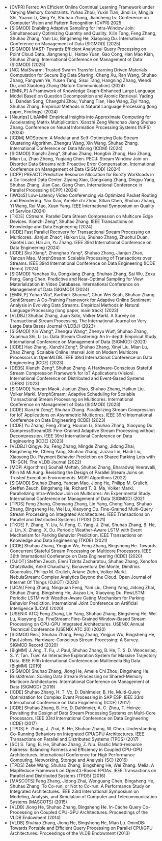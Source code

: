 - [CVPR] Ferret: An Efficient Online Continual Learning Framework under Varying Memory Constraints. Yuhao Zhou, Yuxin Tian, Jindi Lv, Mingjia Shi, Yuanxi Li, Qing Ye, Shuhao Zhang, Jiancheng Lv. Conference on Computer Vision and Pattern Recognition (CVPR) 2025
- [SIGMOD] Enabling Adaptive Sampling for Intra-Window Join: Simultaneously Optimizing Quantity and Quality. Xilin Tang, Feng Zhang, Shuhao Zhang, Yani Liu, Bingsheng He, Xiaoyong Du. International Conference on Management of Data (SIGMOD) (2025)
- [SIGMOD] MAST: Towards Efficient Analytical Query Processing on Point Cloud Data. Jiangneng Li, Haitao Yuan, Gao Cong, Han Mao Kiah, Shuhao Zhang. International Conference on Management of Data (SIGMOD) (2025)
- [NC] MatSwarm: Trusted Swarm Transfer Learning Driven Materials Computation for Secure Big Data Sharing. Cheng Xu, Ran Wang, Shuhao Zhang, Fangwen Ye, Yusen Tang, Sisui Tang, Hangning Zhang, Wendi Du, and Xiaotong Zhang (Nature Communication) (2024)
- [EMNLP] A Framework of Knowledge Graph-Enhanced Large Language Model Based on Question Decomposition and Atomic Retrieval. Yading Li, Dandan Song, Changzhi Zhou, Yuhang Tian, Hao Wang, Ziyi Yang, Shuhao Zhang. Empirical Methods in Natural Language Processing (long paper, Findings) (2024)
- [Neurips] LibAMM: Empirical Insights into Approximate Computing for Accelerating Matrix Multiplication. Xianzhi Zeng Wenchao Jiang Shuhao Zhang. Conference on Neural Information Processing Systems (NIPS) (2024)
- [ICDM] MOStream: A Modular and Self-Optimizing Data Stream Clustering Algorithm. Zhengru Wang, Xin Wang, Shuhao Zhang. International Conference on Data Mining (ICDM) (2024)
- [SIGMOD] Xianzhi Zeng*, Shuhao Zhang, Hongbin Zhong, Hao Zhang, Mian Lu, Zhao Zheng, Yuqiang Chen. PECJ: Stream Window Join on Disorder Data Streams with Proactive Error Compensation. International Conference on Management of Data (SIGMOD) (2024)
- [ICPP] PREACT: Predictive Resource Allocation for Bursty Workloads in a Co-located Data Center. Ziyang Xiao, Dongxiang Zhang, Dingyu Yang, Shuhao Zhang, Jian Cao, Gang Chen. International Conference in Parallel Processing (ICPP) (2024)
- [IWQoS] Low-Latency Video Conferencing via Optimized Packet Routing and Reordering. Yao Xiao, Amelie chi Zhou, Sitian Chen, Shuhao Zhang, Yi Wang, Rui Mao, Xuan Yang. IEEE International Symposium on Quality of Service (2024)
- [TKDE] CStream: Parallel Data Stream Compression on Multicore Edge Devices. Xianzhi Zeng*, Shuhao Zhang. IEEE Transactions on Knowledge and Data Engineering (2024)
- [ICDE] Fast Parallel Recovery for Transactional Stream Processing on Multicores. Jianjun Zhao*, Haikun Liu, Shuhao Zhang, Zhuohui Duan, Xiaofei Liao, Hai Jin, Yu Zhang. IEEE 39rd International Conference on Data Engineering (2024)
- [ICDE] Siqi Xiang*, Zhonghao Yang*, Shuhao Zhang, Jianjun Zhao, Yancan Mao. MorphStream: Scalable Processing of Transactions over Streams. IEEE 39rd International Conference on Data Engineering (ICDE Demo) (2024)
- [SIGMOD] Yanchao Xu, Dongxiang Zhang, Shuhao Zhang, Sai Wu, Zexu Feng, Gang Chen. Predictive and Near-Optimal Sampling for View Materialization in Video Databases. International Conference on Management of Data (SIGMOD) (2024)
- [EMNLP] Yuhao Wu*, Karthick Sharma*, Chun Wei Seah, Shuhao Zhang. SentiStream: A Co-Training Framework for Adaptive Online Sentiment Analysis in Evolving Data Streams. Empirical Methods in Natural Language Processing (long paper, main track) (2023)
- [VLDBJ] Shuhao Zhang, Juan Soto, Volker Markl. A Survey on Transactional Stream Processing. The International Journal on Very Large Data Bases Journal (VLDBJ) (2023)
- [SIGMOD] Xin Wang*, Zhengru Wang*, Zhenyu Wu#, Shuhao Zhang, Xuanhua Shi, Li Lu. Data Stream Clustering: An In-depth Empirical Study. International Conference on Management of Data (SIGMOD) (2023)
- [ICDE] Hao Zhang, Xianzhi Zeng*, Shuhao Zhang, Xinyi Liu, Mian Lu, Zhao Zheng. Scalable Online Interval Join on Modern Multicore Processors in OpenMLDB. IEEE 39rd International Conference on Data Engineering (ICDE) (2023)
- [DEBS] Xianzhi Zeng*, Shuhao Zhang. A Hardware-Conscious Stateful Stream Compression Framework for IoT Applications (Vision). International Conference on Distributed and Event-Based Systems (DEBS) (2023)
- [SIGMOD] Yancan Mao#, Jianjun Zhao, Shuhao Zhang, Haikun Liu, Volker Markl. MorphStream: Adaptive Scheduling for Scalable Transactional Stream Processing on Multicores. International Conference on Management of Data (SIGMOD) (2023)
- [ICDE] Xianzhi Zeng*, Shuhao Zhang. Parallelizing Stream Compression for IoT Applications on Asymmetric Multicores. IEEE 39rd International Conference on Data Engineering (ICDE) (2023)
- [ICDE] Yu Zhang, Feng Zhang, Hourun Li, Shuhao Zhang, Xiaoyong Du. CompressStreamDB: Fine-Grained Adaptive Stream Processing without Decompression. IEEE 39rd International Conference on Data Engineering (ICDE) (2023)
- [VLDBJ] Qingyu Xu, Feng Zhang, Mingde Zhang, Jidong Zhai, Bingsheng He, Cheng Yang, Shuhao Zhang, Jiazao Lin, Haidi Liu, Xiaoyong Du. Payment Behavior Prediction on Shared Parking Lots with TR-GCN. The VLDB Journal (2022)
- [MDPI Algorithms] Souhail Meftah, Shuhao Zhang, Bharadwaj Veeravalli, Khin Mi Mi Aung. Revisiting the Design of Parallel Stream Joins on Trusted Execution Environments. MDPI Algorithms (2022)
- [SIGMOD] Shuhao Zhang, Yancan Mao, Jiong He, Philipp M. Grulich, Steffen Zeuch, Bingsheng He, Richard T. B. Ma, Volker Markl. Parallelizing Intra-Window Join on Multicores: An Experimental Study. International Conference on Management of Data (SIGMOD) (2021
- [TPDS] Feng Zhang, Chenyang Zhang, Lin Yang, Cheng Yang, Shuhao Zhang, Bingsheng He, Wei Lu, Xiaoyong Du. Fine-Grained Multi-Query Stream Processing on Integrated Architectures. IEEE Transactions on Parallel and Distributed Systems (TPDS) (2021)
- [TKDE] F. Zhang, Y. Liu, N. Feng, C. Yang, J. Zhai, Shuhao Zhang, B. He, J. Lin, X. Zhang, X. Du. Periodic Weather-Aware LSTM with Event Mechanism for Parking Behavior Prediction. IEEE Transactions on Knowledge and Data Engineering (TKDE) (2021)
- [ICDE] Shuhao Zhang, Yingjun Wu, Feng Zhang, Bingsheng He. Towards Concurrent Stateful Stream Processing on Multicore Processors. IEEE 36th International Conference on Data Engineering (ICDE) (2020)
- [OJIOT] Steffen Zeuch, Eleni Tzirita Zacharatou, Shuhao Zhang, Xenofon Chatziliadis, Ankit Chaudhary, Bonaventura Del Monte, Dimitrios Giouroukis, Philipp M. Grulich, Ariane Ziehn, Volker Markl. NebulaStream: Complex Analytics Beyond the Cloud. Open Journal of Internet Of Things (OJIOT) (2020)
- [IJCAI] Feng Zhang, Ningxuan Feng, Yani Liu, Cheng Yang, Jidong Zhai, Shuhao Zhang, Bingsheng He, Jiazao Lin, Xiaoyong Du. PewLSTM: Periodic LSTM with Weather-Aware Gating Mechanism for Parking Behavior Prediction. International Joint Conference on Artificial Intelligence (IJCAI) (2020)
- [USENIX ATC] Feng Zhang, Lin Yang, Shuhao Zhang, Bingsheng He, Wei Lu, Xiaoyong Du. FineStream: Fine-Grained Window-Based Stream Processing on CPU-GPU Integrated Architectures. USENIX Annual Technical Conference (USENIX ATC 20) (2020)
- [SIGMOD Rec.] Shuhao Zhang, Feng Zhang, Yingjun Wu, Bingsheng He, Paul Johns. Hardware-Conscious Stream Processing: A Survey. SIGMOD Record (2020)
- [BigMM] J. Ang, T. Fu, J. Paul, Shuhao Zhang, B. He, T. S. D. Wenceslao, S. Y. Tan. TraV: An Interactive Exploration System for Massive Trajectory Data. IEEE Fifth International Conference on Multimedia Big Data (BigMM) (2019)
- [SIGMOD] Shuhao Zhang, Jiong He, Amelie Chi Zhou, Bingsheng He. BriskStream: Scaling Data Stream Processing on Shared-Memory Multicore Architectures. International Conference on Management of Data (SIGMOD) (2019)
- [ICDE] Shuhao Zhang, H. T. Vo, D. Dahlmeier, B. He. Multi-Query Optimization for Complex Event Processing in SAP ESP. IEEE 33rd International Conference on Data Engineering (ICDE) (2017)
- [ICDE] Shuhao Zhang, B. He, D. Dahlmeier, A. C. Zhou, T. Heinze. Revisiting the Design of Data Stream Processing Systems on Multi-Core Processors. IEEE 33rd International Conference on Data Engineering (ICDE) (2017)
- [TPDS] F. Zhang, J. Zhai, B. He, Shuhao Zhang, W. Chen. Understanding Co-Running Behaviors on Integrated CPU/GPU Architectures. IEEE Transactions on Parallel and Distributed Systems (TPDS) (2017)
- [SC] S. Tang, B. He, Shuhao Zhang, Z. Niu. Elastic Multi-resource Fairness: Balancing Fairness and Efficiency in Coupled CPU-GPU Architectures. International Conference for High Performance Computing, Networking, Storage and Analysis (SC) (2016)
- [TPDS] Zeke Wang, Shuhao Zhang, Bingsheng He, Wei Zhang. Melia: A MapReduce Framework on OpenCL-Based FPGAs. IEEE Transactions on Parallel and Distributed Systems (TPDS) (2016)
- [MASCOTS] Feng Zhang, Jidong Zhai, Wenguang Chen, Bingsheng He, Shuhao Zhang. To Co-run, or Not to Co-run: A Performance Study on Integrated Architectures. IEEE 23rd International Symposium on Modeling, Analysis, and Simulation of Computer and Telecommunication Systems (MASCOTS) (2015)
- [VLDB] Jiong He, Shuhao Zhang, Bingsheng He. In-Cache Query Co-Processing on Coupled CPU-GPU Architectures. Proceedings of the VLDB Endowment (2014)
- [VLDB] Shuhao Zhang, Jiong He, Bingsheng He, Mian Lu. OmniDB: Towards Portable and Efficient Query Processing on Parallel CPU/GPU Architectures. Proceedings of the VLDB Endowment (2013)
